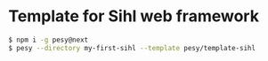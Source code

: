 # Template for Sihl web framework

```sh
$ npm i -g pesy@next
$ pesy --directory my-first-sihl --template pesy/template-sihl
```
